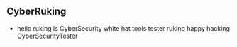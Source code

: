 ## CyberRuking
- hello 
ruking ls CyberSecurity white hat
tools tester ruking 
happy hacking
CyberSecurityTester
